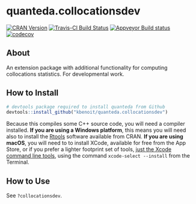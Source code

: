 
# quanteda.collocationsdev

[![CRAN
Version](https://www.r-pkg.org/badges/version/quanteda)](https://CRAN.R-project.org/package=quanteda)
[![Travis-CI Build
Status](https://travis-ci.org/kbenoit/quanteda.svg?branch=master)](https://travis-ci.org/kbenoit/quanteda.collocationsdev)
[![Appveyor Build
status](https://ci.appveyor.com/api/projects/status/e3tf2h1ff0nlv249/branch/master?svg=true)](https://ci.appveyor.com/project/kbenoit/quanteda.collocationsdev/branch/master)
[![codecov](https://codecov.io/gh/kbenoit/quanteda/branch/master/graph/badge.svg)](https://codecov.io/gh/kbenoit/quanteda.collocationsdev)

## About

An extension package with additional functionality for computing
collocations statistics. For developmental work.

## How to Install

``` r
# devtools package required to install quanteda from Github 
devtools::install_github("kbenoit/quanteda.collocationsdev") 
```

Because this compiles some C++ source code, you will need a compiler
installed. **If you are using a Windows platform**, this means you will
need also to install the
[Rtools](https://CRAN.R-project.org/bin/windows/Rtools/) software
available from CRAN. **If you are using macOS**, you will need to to
install XCode, available for free from the App Store, or if you prefer a
lighter footprint set of tools, [just the Xcode command line
tools](http://osxdaily.com/2014/02/12/install-command-line-tools-mac-os-x/),
using the command `xcode-select --install` from the Terminal.

## How to Use

See `?collocationsdev`.
